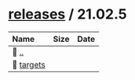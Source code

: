 ---
---

# [releases](/releases/) / 21.02.5


| Name | Size | Date |
|:---|---:|---|
| 📁 [..](../) | | |
| 📁 [targets](targets) | | |

